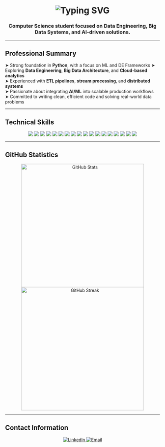<h1 align="center">
  <img src="https://readme-typing-svg.herokuapp.com/?font=Righteous&size=32&center=true&vCenter=true&width=500&height=70&duration=4000&lines=Welcome+to+my+GitHub+Profile" alt="Typing SVG" />
</h1>

<h3 align="center">Computer Science student focused on Data Engineering, Big Data Systems, and AI-driven solutions.</h3>

---

## Professional Summary

➤ Strong foundation in **Python**, with a focus on ML and DE Frameworks
➤ Exploring **Data Engineering**, **Big Data Architecture**, and **Cloud-based analytics**  
➤ Experienced with **ETL pipelines**, **stream processing**, and **distributed systems**  
➤ Passionate about integrating **AI/ML** into scalable production workflows  
➤ Committed to writing clean, efficient code and solving real-world data problems

---

## Technical Skills

<div align="center">
<img src="https://img.shields.io/badge/SQL-336791?style=for-the-badge&logo=postgresql&logoColor=white"/>
<img src="https://img.shields.io/badge/Python-3776AB?style=for-the-badge&logo=python&logoColor=white"/>
<img src="https://img.shields.io/badge/C++-00599C?style=for-the-badge&logo=c%2B%2B&logoColor=white"/>
<img src="https://img.shields.io/badge/Apache%20Spark-E35A16?style=for-the-badge&logo=apachespark&logoColor=white"/>
<img src="https://img.shields.io/badge/Kafka-231F20?style=for-the-badge&logo=apachekafka&logoColor=white"/>
<img src="https://img.shields.io/badge/Databricks-FF3621?style=for-the-badge&logo=databricks&logoColor=white"/>
<img src="https://img.shields.io/badge/Apache%20NiFi-0098D4?style=for-the-badge&logo=apachenifi&logoColor=white"/>
<img src="https://img.shields.io/badge/Apache%20Airflow-017CEE?style=for-the-badge&logo=apacheairflow&logoColor=white"/>
<img src="https://img.shields.io/badge/AWS-232F3E?style=for-the-badge&logo=amazonaws&logoColor=white"/>
<img src="https://img.shields.io/badge/GitHub-181717?style=for-the-badge&logo=github&logoColor=white"/>
<img src="https://img.shields.io/badge/Jupyter-F37626?style=for-the-badge&logo=jupyter&logoColor=white"/>
<img src="https://img.shields.io/badge/Linux-FCC624?style=for-the-badge&logo=linux&logoColor=black"/>
<img src="https://img.shields.io/badge/Git-F05032?style=for-the-badge&logo=git&logoColor=white"/>
<img src="https://img.shields.io/badge/TensorFlow-FF6F00?style=for-the-badge&logo=tensorflow&logoColor=white"/>
<img src="https://img.shields.io/badge/PyTorch-EE4C2C?style=for-the-badge&logo=pytorch&logoColor=white"/>
<img src="https://img.shields.io/badge/Keras-D00000?style=for-the-badge&logo=keras&logoColor=white"/>
<img src="https://img.shields.io/badge/Scikit--learn-F7931E?style=for-the-badge&logo=scikitlearn&logoColor=white"/>
<img src="https://img.shields.io/badge/OpenCV-5C3EE8?style=for-the-badge&logo=opencv&logoColor=white"/>

</div>

---

## GitHub Statistics

<div align="center">
  <img src="https://github-readme-stats.vercel.app/api?username=c2-tlhah&count_private=true&show_icons=true&theme=react&border_radius=8&background=1F2937&icon_color=3B82F6&title_color=10B981&text_color=9CA3AF" width="400" alt="GitHub Stats" />
  <img src="https://github-readme-streak-stats.herokuapp.com/?user=c2-tlhah&theme=react&border_radius=8&background=1F2937&stroke=000000&ring=10B981&fire=F59E0B&currStreakLabel=E5E7EB&sideNums=10B981&currStreakNum=3B82F6&dates=9CA3AF&sideLabels=F3F4F6" width="400" alt="GitHub Streak" />
</div>

---

## Contact Information

<div align="center">
  <a href="https://www.linkedin.com/in/muhammad-talha-ramzan" target="_blank">
    <img src="https://img.shields.io/badge/LinkedIn-0A66C2?style=for-the-badge&logo=linkedin&logoColor=white" alt="LinkedIn">
  </a>
  <a href="mailto:c2.tlhah@gmail.com">
    <img src="https://img.shields.io/badge/Email-D14836?style=for-the-badge&logo=gmail&logoColor=white" alt="Email">
  </a>
</div>
